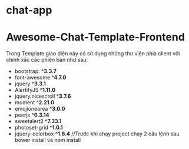 # chat-app
# Awesome-Chat-Template-Frontend

Trong Template giao diện này có sử dụng những thư viện phía client với chính xác các phiên bản như sau:
- bootstrap: **^3.3.7**
- font-awesome **^4.7.0**
- jquery **^3.3.1**
- AlertifyJS **^1.11.0**
- jquery.nicescroll **^3.7.6**
- moment **^2.21.0**
- emojionearea **^3.0.0**
- peerjs **^0.3.14**
- sweetalert2 **^7.33.1**
- photoset-grid **^1.0.1**
- jquery-colorbox **^1.6.4**
//Trước khi chạy project chạy 2 câu lệnh sau bower install và npm install 
